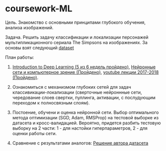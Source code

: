 # coursework-ML

Цель.
Знакомство с основными принципами глубокого обучения, анализа изображений.

Задача.
Решить задачу классификации и локализации персонажей мультипликационного сериала The Simpsons
на изображениях. За основы взят следующий [dataset](https://www.kaggle.com/alexattia/the-simpsons-characters-dataset) 

План работы:

1) [Introduction to Deep Learning (5 из 6 недель пройдено)](https://www.coursera.org/learn/intro-to-deep-learning?), 
   [Нейронные сети и компьютерное зрение (Пройдено)](https://stepik.org/course/50352/syllabus), 
   [youtube лекции 2017-2018 (Пройдено)](http://cs231n.stanford.edu/).

2) Ознакомиться с механизмом глубоких сетей для задач классивикации-локализации (сверточные нейроннные сети, чередование слоев
свертки, пуллинга, активации, с послудующим переходом к полносвязным слоям).

3) Постоение, обучени и оценка нейронной сети.
Выбор оптимального метода оптимизации (SGD, Adam, RMSProp) на тестовой выборке из датасета и кросс-валидацией.
Вероятно, придется разбить тестовую выборку на 2 части: 1 - для настойки гиперпараметров, 2 - для оценки работы сети.
 
4) Сравнение с результатами аналогов:
[Решение автора датасета](https://github.com/alexattia/SimpsonRecognition)
